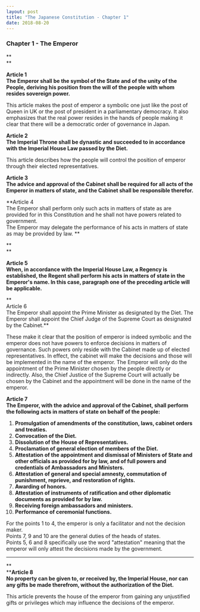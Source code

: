 ```yaml
---
layout: post
title: "The Japanese Constitution - Chapter 1"
date: 2018-08-20
---
```


### Chapter 1 - The Emperor

**  
**

**Article 1  
The Emperor shall be the symbol of the State and of the unity of the People, deriving his position from the will of the people with whom resides sovereign power.**

  


This article makes the post of emperor a symbolic one just like the post of Queen in UK or the post of president in a parliamentary democracy. It also emphasizes that the real power resides in the hands of people making it clear that there will be a democratic order of governance in Japan.

  


  


**Article 2  
The Imperial Throne shall be dynastic and succeeded to in accordance with the Imperial House Law passed by the Diet.**

  


This article describes how the people will control the position of emperor through their elected representatives.

  


  


**Article 3  
The advice and approval of the Cabinet shall be required for all acts of the Emperor in matters of state, and the Cabinet shall be responsible therefor.**

  


**Article 4  
The Emperor shall perform only such acts in matters of state as are provided for in this Constitution and he shall not have powers related to government.  
The Emperor may delegate the performance of his acts in matters of state as may be provided by law. **

**  
**

**Article 5  
When, in accordance with the Imperial House Law, a Regency is established, the Regent shall perform his acts in matters of state in the Emperor's name. In this case, paragraph one of the preceding article will be applicable.**

**  
Article 6  
The Emperor shall appoint the Prime Minister as designated by the Diet. The Emperor shall appoint the Chief Judge of the Supreme Court as designated by the Cabinet.**

  


These make it clear that the position of emperor is indeed symbolic and the emperor does not have powers to enforce decisions in matters of governance. Such powers only reside with the Cabinet made up of elected representatives. In effect, the cabinet will make the decisions and those will be implemented in the name of the emperor. The Emperor will only do the appointment of the Prime Minister chosen by the people directly or indirectly. Also, the Chief Justice of the Supreme Court will actually be chosen by the Cabinet and the appointment will be done in the name of the emperor.

  


  


**Article 7  
The Emperor, with the advice and approval of the Cabinet, shall perform the following acts in matters of state on behalf of the people:**

  1. **Promulgation of amendments of the constitution, laws, cabinet orders and treaties.**
  2. **Convocation of the Diet.**
  3. **Dissolution of the House of Representatives.**
  4. **Proclamation of general election of members of the Diet.**
  5. **Attestation of the appointment and dismissal of Ministers of State and other officials as provided for by law, and of full powers and credentials of Ambassadors and Ministers.**
  6. **Attestation of general and special amnesty, commutation of punishment, reprieve, and restoration of rights.**
  7. **Awarding of honors.**
  8. **Attestation of instruments of ratification and other diplomatic documents as provided for by law.**
  9. **Receiving foreign ambassadors and ministers.**
  10. **Performance of ceremonial functions.**

For the points 1 to 4, the emperor is only a facilitator and not the decision maker.  
Points 7, 9 and 10 are the general duties of the heads of states.  
Points 5, 6 and 8 specifically use the word "attestation" meaning that the emperor will only attest the decisions made by the government.  
  
****  
**  
****Article 8  
No property can be given to, or received by, the Imperial House, nor can any gifts be made therefrom, without the authorization of the Diet.**  
  
This article prevents the house of the emperor from gaining any unjustified gifts or privileges which may influence the decisions of the emperor.  
  


